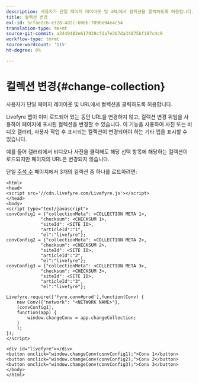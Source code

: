 ```yaml
---
description: 사용자가 단일 페이지 레이아웃 및 URL에서 컬렉션을 클릭하도록 허용합니다.
title: 컬렉션 변경
exl-id: 5cfae2c6-e328-4d2c-b08b-709be94e4c54
translation-type: tm+mt
source-git-commit: a2449482e617939cfda7e367da34875bf187c4c9
workflow-type: tm+mt
source-wordcount: '115'
ht-degree: 0%

---
```


# 컬렉션 변경{#change-collection}

사용자가 단일 페이지 레이아웃 및 URL에서 컬렉션을 클릭하도록 허용합니다.

Livefyre 앱이 이미 로드되어 있는 동안 URL을 변경하지 않고, 컬렉션 변경 위임을 사용하여 페이지에 표시된 컬렉션을 변경할 수 있습니다. 이 기능을 사용하여 사진 또는 비디오 갤러리, 사용자 작업 후 표시되는 컬렉션이 변경되어야 하는 기타 앱을 표시할 수 있습니다.

예를 들어 갤러리에서 비디오나 사진을 클릭해도 해당 선택 항목에 해당하는 컬렉션이 로드되지만 페이지의 URL은 변경되지 않습니다.

단일 [주석 수](/help/implementation/c-advanced-topics/t-display-comment-count.md) 페이지에서 3개의 컬렉션 중 하나를 로드하려면:

```
<html> 
<head> 
<script src='//cdn.livefyre.com/Livefyre.js'></script> 
</head> 
<body> 
<script type="text/javascript"> 
convConfig1 = {"collectionMeta": <COLLECTION META 1>, 
             "checksum": <CHECKSUM 1>, 
             "siteId": <SITE ID>, 
             "articleId":"1", 
             "el":"livefyre"}; 
convConfig2 = {"collectionMeta": <COLLECTION META 2>, 
             "checksum": <CHECKSUM 2>, 
             "siteId": <SITE ID>, 
             "articleId":"2", 
             "el":"livefyre"}; 
convConfig3 = {"collectionMeta": <COLLECTION META 3>, 
             "checksum": <CHECKSUM 3>, 
             "siteId": <SITE ID>, 
             "articleId":"3", 
             "el":"livefyre"}; 
  
Livefyre.require(['fyre.conv#prod'],function(Conv) { 
    new Conv({"network": "<NETWORK NAME>"}, 
    [convConfig1], 
    function(app) {  
        window.changeConv = app.changeCollection; 
    } 
    ); 
}); 
</script> 
  
<div id="livefyre"></div> 
<button onclick="window.changeConv(convConfig1);">Conv 1</button> 
<button onclick="window.changeConv(convConfig2);">Conv 2</button> 
<button onclick="window.changeConv(convConfig3);">Conv 3</button> 
</body> 
</html>
```
